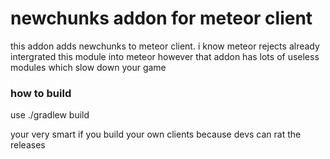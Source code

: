 # newchunks addon for meteor client

this addon adds newchunks to meteor client. i know meteor rejects already intergrated this module into meteor however that addon has lots of useless modules which slow down your game


### how to build

use ./gradlew build

your very smart if you build your own clients because devs can rat the releases
